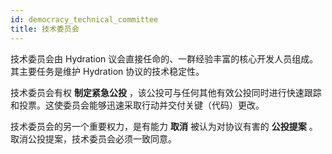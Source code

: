 ```yaml
---
id: democracy_technical_committee
title: 技术委员会
---
```


技术委员会由 Hydration 议会直接任命的、一群经验丰富的核心开发人员组成。其主要任务是维护 Hydration 协议的技术稳定性。

技术委员会有权 **制定紧急公投** ，该公投可与任何其他有效公投同时进行快速跟踪和投票。这使委员会能够迅速采取行动并交付关键（代码）更改。

技术委员会的另一个重要权力，是有能力 **取消** 被认为对协议有害的 **公投提案** 。取消公投提案，技术委员会必须一致同意。

